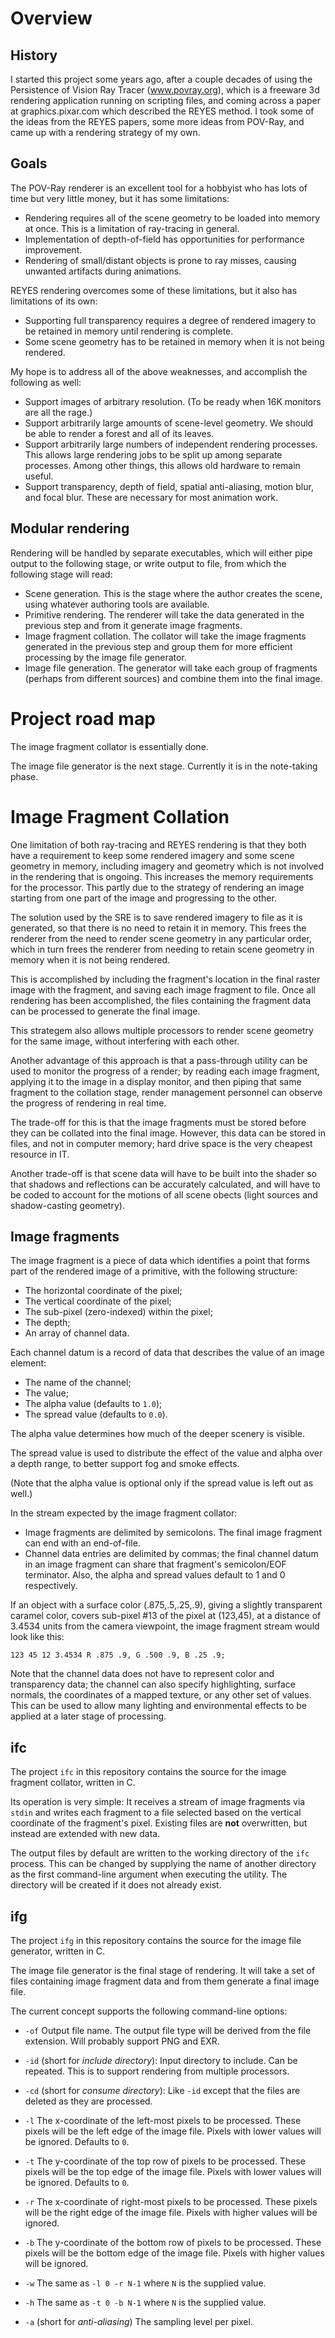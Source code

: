 # Overview

## History

I started this project some years ago, after a couple decades of using the Persistence of Vision Ray Tracer (www.povray.org), which is a freeware 3d rendering application running on scripting files, and coming across a paper at graphics.pixar.com which described the REYES method. I took some of the ideas from the REYES papers, some more ideas from POV-Ray, and came up with a rendering strategy of my own.

## Goals

The POV-Ray renderer is an excellent tool for a hobbyist who has lots of time but very little money, but it has some limitations:

* Rendering requires all of the scene geometry to be loaded into memory at once. This is a limitation of ray-tracing in general.
* Implementation of depth-of-field has opportunities for performance improvement.
* Rendering of small/distant objects is prone to ray misses, causing unwanted artifacts during animations.

REYES rendering overcomes some of these limitations, but it also has limitations of its own:

* Supporting full transparency requires a degree of rendered imagery to be retained in memory until rendering is complete.
* Some scene geometry has to be retained in memory when it is not being rendered.

My hope is to address all of the above weaknesses, and accomplish the following as well:

* Support images of arbitrary resolution. (To be ready when 16K monitors are all the rage.)
* Support arbitrarily large amounts of scene-level geometry. We should be able to render a forest and all of its leaves.
* Support arbitrarily large numbers of independent rendering processes. This allows large rendering jobs to be split up among separate processes. Among other things, this allows old hardware to remain useful.
* Support transparency, depth of field, spatial anti-aliasing, motion blur, and focal blur. These are necessary for most animation work.

## Modular rendering

Rendering will be handled by separate executables, which will either pipe output to the following stage, or write output to file, from which the following stage will read:

* Scene generation. This is the stage where the author creates the scene, using whatever authoring tools are available.
* Primitive rendering. The renderer will take the data generated in the previous step and from it generate image fragments.
* Image fragment collation. The collator will take the image fragments generated in the previous step and group them for more efficient processing by the image file generator.
* Image file generation. The generator will take each group of fragments (perhaps from different sources) and combine them into the final image.

# Project road map

The image fragment collator is essentially done.

The image file generator is the next stage. Currently it is in the note-taking phase.

# Image Fragment Collation

One limitation of both ray-tracing and REYES rendering is that they both have a requirement to keep some rendered imagery and some scene geometry in memory, including imagery and geometry which is not involved in the rendering that is ongoing. This increases the memory requirements for the processor. This partly due to the strategy of rendering an image starting from one part of the image and progressing to the other.

The solution used by the SRE is to save rendered imagery to file as it is generated, so that there is no need to retain it in memory. This frees the renderer from the need to render scene geometry in any particular order, which in turn frees the renderer from needing to retain scene geometry in memory when it is not being rendered.

This is accomplished by including the fragment's location in the final raster image with the fragment, and saving each image fragment to file. Once all rendering has been accomplished, the files containing the fragment data can be processed to generate the final image.

This strategem also allows multiple processors to render scene geometry for the same image, without interfering with each other.

Another advantage of this approach is that a pass-through utility can be used to monitor the progress of a render; by reading each image fragment, applying it to the image in a display monitor, and then piping that same fragment to the collation stage, render management personnel can observe the progress of rendering in real time.

The trade-off for this is that the image fragments must be stored before they can be collated into the final image. However, this data can be stored in files, and not in computer memory; hard drive space is the very cheapest resource in IT.

Another trade-off is that scene data will have to be built into the shader so that shadows and reflections can be accurately calculated, and will have to be coded to account for the motions of all scene obects (light sources and shadow-casting geometry).

## Image fragments

The image fragment is a piece of data which identifies a point that forms part of the rendered image of a primitive, with the following structure:

* The horizontal coordinate of the pixel;
* The vertical coordinate of the pixel;
* The sub-pixel (zero-indexed) within the pixel;
* The depth;
* An array of channel data.

Each channel datum is a record of data that describes the value of an image element:

* The name of the channel;
* The value;
* The alpha value (defaults to `1.0`);
* The spread value (defaults to `0.0`).

The alpha value determines how much of the deeper scenery is visible.

The spread value is used to distribute the effect of the value and alpha over a depth range, to better support fog and smoke effects.

(Note that the alpha value is optional only if the spread value is left out as well.)

In the stream expected by the image fragment collator:

* Image fragments are delimited by semicolons. The final image fragment can end with an end-of-file.
* Channel data entries are delimited by commas; the final channel datum in an image fragment can share that fragment's semicolon/EOF terminator. Also, the alpha and spread values default to 1 and 0 respectively.

If an object with a surface color (.875,.5,.25,.9), giving a slightly transparent caramel color, covers sub-pixel #13 of the pixel at (123,45), at a distance of 3.4534 units from the camera viewpoint, the image fragment stream would look like this:

`123 45 12 3.4534 R .875 .9, G .500 .9, B .25 .9;`

Note that the channel data does not have to represent color and transparency data; the channel can also specify highlighting, surface normals, the coordinates of a mapped texture, or any other set of values. This can be used to allow many lighting and environmental effects to be applied at a later stage of processing.

## ifc

The project `ifc` in this repository contains the source for the image fragment collator, written in C.

Its operation is very simple: It receives a stream of image fragments via `stdin` and writes each fragment to a file selected based on the vertical coordinate of the fragment's pixel. Existing files are **not** overwritten, but instead are extended with new data.

The output files by default are written to the working directory of the `ifc` process. This can be changed by supplying the name of another directory as the first command-line argument when executing the utility. The directory will be created if it does not already exist.

## ifg

The project `ifg` in this repository contains the source for the image file generator, written in C.

The image file generator is the final stage of rendering. It will take a set of files containing image fragment data and from them generate a final image file.

The current concept supports the following command-line options:

* `-of` Output file name. The output file type will be derived from the file extension. Will probably support PNG and EXR.

* `-id` (short for *include directory*): Input directory to include. Can be repeated. This is to support rendering from multiple processors.

* `-cd` (short for *consume directory*): Like `-id` except that the files are deleted as they are processed.

* `-l` The x-coordinate of the left-most pixels to be processed. These pixels will be the left edge of the image file. Pixels with lower values will be ignored. Defaults to `0`.

* `-t` The y-coordinate of the top row of pixels to be processed. These pixels will be the top edge of the image file. Pixels with lower values will be ignored. Defaults to `0`.

* `-r` The x-coordinate of right-most pixels to be processed. These pixels will be the right edge of the image file. Pixels with higher values will be ignored.

* `-b` The y-coordinate of the bottom row of pixels to be processed. These pixels will be the bottom edge of the image file. Pixels with higher values will be ignored.

* `-w` The same as `-l 0 -r N-1` where `N` is the supplied value.

* `-h` The same as `-t 0 -b N-1` where `N` is the supplied value.

* `-a` (short for *anti-aliasing*) The sampling level per pixel.
